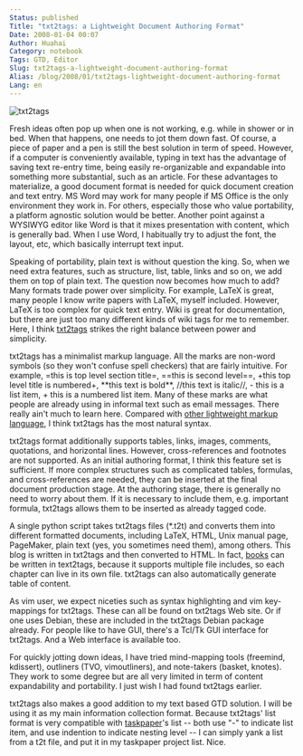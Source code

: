 ```yaml
---
Status: published
Title: "txt2tags: a Lightweight Document Authoring Format"
Date: 2008-01-04 00:07
Author: Huahai
Category: notebook
Tags: GTD, Editor
Slug: txt2tags-a-lightweight-document-authoring-format
Alias: /blog/2008/01/txt2tags-lightweight-document-authoring-format
Lang: en
---
```


![txt2tags](https://txt2tags.sourceforge.net/img/t2tgems.png)

Fresh ideas often pop up when one is not working, e.g. while in shower or in bed. When that happens, one needs to jot them down fast. Of course, a piece of paper and a pen is still the best solution in term of speed. However, if a computer is conveniently available, typing in text has the advantage of saving text re-entry time, being easily re-organizable and expandable into something more substantial, such as an article. For these advantages to materialize, a good document format is needed for quick document creation and text entry. MS Word may work for many people if MS Office is the only environment they work in. For others, especially those who value portability, a platform agnostic solution would be better. Another point against a WYSIWYG editor like Word is that it mixes presentation with content, which is generally bad. When I use Word, I habitually try to adjust the font, the layout, etc, which basically interrupt text input.

Speaking of portability, plain text is without question the king. So, when we need extra features, such as structure, list, table, links and so on, we add them on top of plain text. The question now becomes how much to add? Many formats trade power over simplicity. For example, LaTeX is great, many people I know write papers with LaTeX, myself included. However, LaTeX is too complex for quick text entry. Wiki is great for documentation, but there are just too many different kinds of wiki tags for me to remember. Here, I think [txt2tags](https://txt2tags.sourceforge.net) strikes the right balance between power and simplicity.

txt2tags has a minimalist markup language. All the marks are non-word symbols (so they won't confuse spell checkers) that are fairly intuitive. For example, =this is top level section title=, ==this is second level==, +this top level title is numbered+, \*\*this text is bold\*\*, //this text is italic//, - this is a list item, + this is a numbered list item. Many of these marks are what people are already using in informal text such as email messages. There really ain't much to learn here. Compared with [other lightweight markup language](https://en.wikipedia.org/wiki/Lightweight_markup_language), I think txt2tags has the most natural syntax.

txt2tags format additionally supports tables, links, images, comments, quotations, and horizontal lines. However, cross-references and footnotes are not supported. As an initial authoring format, I think this feature set is sufficient. If more complex structures such as complicated tables, formulas, and cross-references are needed, they can be inserted at the final document production stage. At the authoring stage, there is generally no need to worry about them. If it is necessary to include them, e.g. important formula, txt2tags allows them to be inserted as already tagged code.

A single python script takes txt2tags files (\*.t2t) and converts them into different formatted documents, including LaTeX, HTML, Unix manual page, PageMaker, plain text (yes, you sometimes need them), among others. This blog is written in txt2tags and then converted to HTML. In fact, [books](https://txt2tags.sourceforge.net/writing-book.html) can be written in text2tags, because it supports multiple file includes, so each chapter can live in its own file. txt2tags can also automatically generate table of content.

As vim user, we expect niceties such as syntax highlighting and vim key-mappings for txt2tags. These can all be found on txt2tags Web site. Or if one uses Debian, these are included in the txt2tags Debian package already. For people like to have GUI, there's a Tcl/Tk GUI interface for txt2tags. And a Web interface is available too.

For quickly jotting down ideas, I have tried mind-mapping tools (freemind, kdissert), outliners (TVO, vimoutliners), and note-takers (basket, knotes). They work to some degree but are all very limited in term of content expandability and portability. I just wish I had found txt2tags earlier.

txt2tags also makes a good addition to my text based GTD solution. I will be using it as my main information collection format. Because txt2tags' list format is very compatible with [taskpaper](https://yyhh.org/blog/2007/12/simple-gtd-list-solution-desktop-web-and-possibly-mobile)'s list -- both use "-" to indicate list item, and use indention to indicate nesting level -- I can simply yank a list from a t2t file, and put it in my taskpaper project list. Nice.
